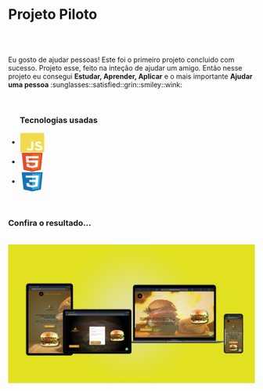 <h1>Projeto Piloto</h1>
<br>
<br>
<p>Eu gosto de ajudar pessoas! Este  foi o primeiro projeto concluido com sucesso. Projeto esse, feito na inteção de ajudar um amigo.
Então nesse projeto eu consegui <b>Estudar, Aprender, Aplicar</b> e o mais importante <b>Ajudar uma pessoa</b> :sunglasses::satisfied::grin::smiley::wink:</p>
<br>
<ul>
    <h3>Tecnologias usadas</h3>
    <li><img align="center" alt="Js" height="40" width="50" src="https://raw.githubusercontent.com/devicons/devicon/master/icons/javascript/javascript-plain.svg"></li>
    <li><img align="center" alt="HTML" height="40" width="50" src="https://raw.githubusercontent.com/devicons/devicon/master/icons/html5/html5-original.svg"></li>
    <li><img align="center" alt="CSS" height="40" width="50" src="https://raw.githubusercontent.com/devicons/devicon/master/icons/css3/css3-original.svg"></li>
</ul><br>


<h3>Confira o resultado...</h3>
<br>

<img src="img/ph.png">